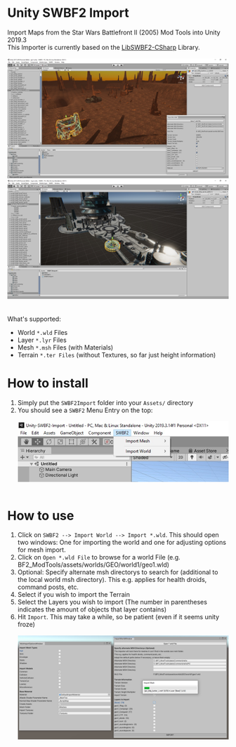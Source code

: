 # Unity SWBF2 Import

Import Maps from the Star Wars Battlefront II (2005) Mod Tools into Unity 2019.3<br />
This Importer is currently based on the [LibSWBF2-CSharp](https://github.com/Ben1138/LibSWBF2-CSharp) Library.
<br /><br />
![](Screenshots/unity2.jpg)
![](Screenshots/unity3.jpg)
<br /><br /><br />
What's supported:
- World ```*.wld``` Files
- Layer ```*.lyr``` Files
- Mesh ```*.msh``` Files (with Materials)
- Terrain ```*.ter Files``` (without Textures, so far just height information)

# How to install
1. Simply put the ```SWBF2Import``` folder into your ```Assets/``` directory
2. You should see a ```SWBF2``` Menu Entry on the top:
<br /><br />
![](Screenshots/menu.jpg)
<br /><br />

# How to use
1. Click on ```SWBF2 --> Import World --> Import *.wld```. This should open two windows: One for importing the world and one for adjusting options for mesh import.
2. Click on ```Open *.wld File``` to browse for a world File (e.g. BF2_ModTools/assets/worlds/GEO/world1/geo1.wld)
3. Optional: Specify alternate msh directorys to search for (additional to the local world msh directory). This e.g. applies for health droids, command posts, etc.
4. Select if you wish to import the Terrain
5. Select the Layers you wish to import (The number in parentheses indicates the amount of objects that layer contains)
6. Hit ```Import```. This may take a while, so be patient (even if it seems unity froze)
<br /><br />
![](Screenshots/importer.jpg)
